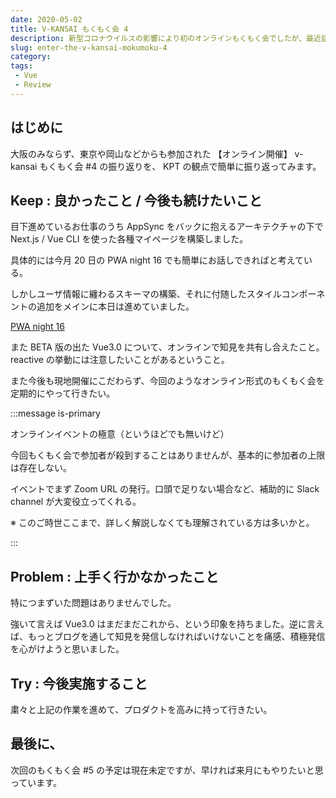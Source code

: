 ```yaml
---
date: 2020-05-02
title: V-KANSAI もくもく会 4
description: 新型コロナウイルスの影響により初のオンラインもくもく会でしたが、最近話題のVue3.0を中心に知見の共有もなされ大変有意義な会となりました。
slug: enter-the-v-kansai-mokumoku-4
category: 
tags: 
 - Vue
 - Review
---
```


## はじめに

大阪のみならず、東京や岡山などからも参加された 【オンライン開催】 v-kansai もくもく会 #4 の振り返りを、 KPT の観点で簡単に振り返ってみます。

## Keep : 良かったこと / 今後も続けたいこと

目下進めているお仕事のうち AppSync をバックに抱えるアーキテクチャの下で Next.js / Vue CLI を使った各種マイページを構築しました。

具体的には今月 20 日の PWA night 16 でも簡単にお話しできればと考えている。

しかしユーザ情報に纏わるスキーマの構築、それに付随したスタイルコンポーネントの追加をメインに本日は進めていました。

<a class="link-preview" href="https://pwanight.connpass.com/event/173576/">PWA night 16</a>

また BETA 版の出た Vue3.0 について、オンラインで知見を共有し合えたこと。 reactive の挙動には注意したいことがあるということ。

また今後も現地開催にこだわらず、今回のようなオンライン形式のもくもく会を定期的にやって行きたい。

:::message is-primary

オンラインイベントの極意（というほどでも無いけど）

今回もくもく会で参加者が殺到することはありませんが、基本的に参加者の上限は存在しない。

イベントでまず Zoom URL の発行。口頭で足りない場合など、補助的に Slack channel が大変役立ってくれる。

※ このご時世ここまで、詳しく解説しなくても理解されている方は多いかと。

:::

## Problem : 上手く行かなかったこと

特につまずいた問題はありませんでした。

強いて言えば Vue3.0 はまだまだこれから、という印象を持ちました。逆に言えば、もっとブログを通して知見を発信しなければいけないことを痛感、積極発信を心がけようと思いました。

## Try : 今後実施すること

粛々と上記の作業を進めて、プロダクトを高みに持って行きたい。

## 最後に、

次回のもくもく会 #5 の予定は現在未定ですが、早ければ来月にもやりたいと思っています。
